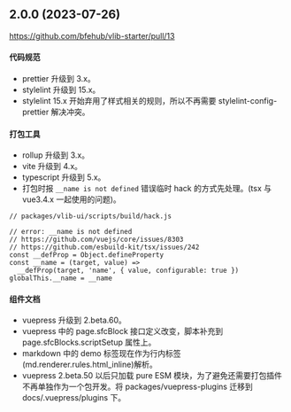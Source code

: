 ## 2.0.0 (2023-07-26)

<https://github.com/bfehub/vlib-starter/pull/13>

#### 代码规范

- prettier 升级到 3.x。
- stylelint 升级到 15.x。
- stylelint 15.x 开始弃用了样式相关的规则，所以不再需要 stylelint-config-prettier 解决冲突。

#### 打包工具

- rollup 升级到 3.x。
- vite 升级到 4.x。
- typescript 升级到 5.x。
- 打包时报 `__name is not defined` 错误临时 hack 的方式先处理。(tsx 与 vue3.4.x 一起使用的问题)。

```
// packages/vlib-ui/scripts/build/hack.js

// error: __name is not defined
// https://github.com/vuejs/core/issues/8303
// https://github.com/esbuild-kit/tsx/issues/242
const __defProp = Object.defineProperty
const __name = (target, value) =>
  __defProp(target, 'name', { value, configurable: true })
globalThis.__name = __name
```

#### 组件文档

- vuepress 升级到 2.beta.60。
- vuepress 中的 page.sfcBlock 接口定义改变，脚本补充到 page.sfcBlocks.scriptSetup 属性上。
- markdown 中的 demo 标签现在作为行内标签(md.renderer.rules.html_inline)解析。
- vuepress 2.beta.50 以后只加载 pure ESM 模块，为了避免还需要打包插件不再单独作为一个包开发。将 packages/vuepress-plugins 迁移到 docs/.vuepress/plugins 下。
